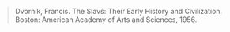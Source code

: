> Dvornik, Francis. The Slavs: Their Early History and Civilization. Boston: American Academy of Arts and Sciences, 1956.